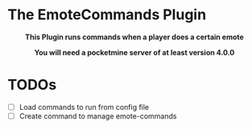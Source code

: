 # The EmoteCommands Plugin

<div align="center"><strong><p>This Plugin runs commands when a player does a certain emote</p><p>You will need a pocketmine server of at least version 4.0.0</strong></div>

# TODOs

- [ ] Load commands to run from config file
- [ ] Create command to manage emote-commands
